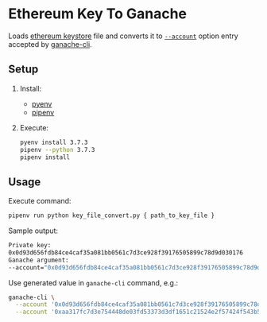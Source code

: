 
# Ethereum Key To Ganache

Loads [ethereum keystore](https://goethereumbook.org/keystore/) file and converts
it to [`--account`](https://github.com/trufflesuite/ganache-cli#options) option 
entry accepted by [ganache-cli](https://github.com/trufflesuite/ganache-cli).

## Setup

1. Install: 
   - [pyenv](https://github.com/pyenv/pyenv#installation)
   - [pipenv](https://pipenv.kennethreitz.org/en/latest/#install-pipenv-today)

1. Execute:
    ```sh
    pyenv install 3.7.3
    pipenv --python 3.7.3
    pipenv install
    ```

## Usage
Execute command:
```sh
pipenv run python key_file_convert.py { path_to_key_file }
```

Sample output:
```sh
Private key: 
0x0d93d656fdb84ce4caf35a081bb0561c7d3ce928f39176505899c78d9d030176
Ganache argument:
--account="0x0d93d656fdb84ce4caf35a081bb0561c7d3ce928f39176505899c78d9d030176,100000000000000000000"
```

Use generated value in `ganache-cli` command, e.g.:
```zsh
ganache-cli \
  --account '0x0d93d656fdb84ce4caf35a081bb0561c7d3ce928f39176505899c78d9d030176,100000000000000000000' \
  --account '0xaa317fc7d3e754448de03fd53373d3df1651c21524e2f57424f543b572867d82,100000000000000000000'
```
